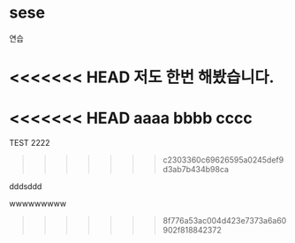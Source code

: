 # sese
연습

<<<<<<< HEAD
저도 한번 해봤습니다.
=======
<<<<<<< HEAD
aaaa
bbbb
cccc
=======
TEST
2222
>>>>>>> c2303360c69626595a0245def9d3ab7b434b98ca


dddsddd


wwwwwwwww
>>>>>>> 8f776a53ac004d423e7373a6a60902f818842372

